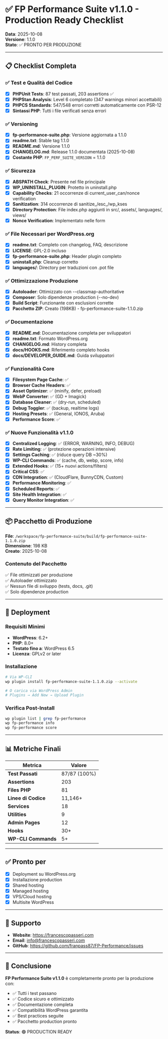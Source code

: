 # ✅ FP Performance Suite v1.1.0 - Production Ready Checklist

**Data**: 2025-10-08  
**Versione**: 1.1.0  
**Stato**: ✅ PRONTO PER PRODUZIONE

---

## 📋 Checklist Completa

### ✅ Test e Qualità del Codice

- [x] **PHPUnit Tests**: 87 test passati, 203 assertions ✅
- [x] **PHPStan Analysis**: Level 6 completato (347 warnings minori accettabili)
- [x] **PHPCS Standards**: 547/548 errori corretti automaticamente con PSR-12
- [x] **Sintassi PHP**: Tutti i file verificati senza errori

### ✅ Versioning

- [x] **fp-performance-suite.php**: Versione aggiornata a 1.1.0
- [x] **readme.txt**: Stable tag 1.1.0
- [x] **README.md**: Versione 1.1.0
- [x] **CHANGELOG.md**: Release 1.1.0 documentata (2025-10-08)
- [x] **Costante PHP**: `FP_PERF_SUITE_VERSION` = 1.1.0

### ✅ Sicurezza

- [x] **ABSPATH Check**: Presente nel file principale
- [x] **WP_UNINSTALL_PLUGIN**: Protetto in uninstall.php
- [x] **Capability Checks**: 21 occorrenze di current_user_can/nonce verification
- [x] **Sanitization**: 314 occorrenze di sanitize_/esc_/wp_kses
- [x] **Directory Protection**: File index.php aggiunti in src/, assets/, languages/, views/
- [x] **Nonce Verification**: Implementato nelle form

### ✅ File Necessari per WordPress.org

- [x] **readme.txt**: Completo con changelog, FAQ, descrizione
- [x] **LICENSE**: GPL-2.0 incluso
- [x] **fp-performance-suite.php**: Header plugin completo
- [x] **uninstall.php**: Cleanup corretto
- [x] **languages/**: Directory per traduzioni con .pot file

### ✅ Ottimizzazione Produzione

- [x] **Autoloader**: Ottimizzato con --classmap-authoritative
- [x] **Composer**: Solo dipendenze production (--no-dev)
- [x] **Build Script**: Funzionante con esclusioni corrette
- [x] **Pacchetto ZIP**: Creato (198KB) - fp-performance-suite-1.1.0.zip

### ✅ Documentazione

- [x] **README.md**: Documentazione completa per sviluppatori
- [x] **readme.txt**: Formato WordPress.org
- [x] **CHANGELOG.md**: History completa
- [x] **docs/HOOKS.md**: Riferimento completo hooks
- [x] **docs/DEVELOPER_GUIDE.md**: Guida sviluppatori

### ✅ Funzionalità Core

- [x] **Filesystem Page Cache**: ✅
- [x] **Browser Cache Headers**: ✅
- [x] **Asset Optimizer**: ✅ (minify, defer, preload)
- [x] **WebP Converter**: ✅ (GD + Imagick)
- [x] **Database Cleaner**: ✅ (dry-run, scheduled)
- [x] **Debug Toggler**: ✅ (backup, realtime logs)
- [x] **Hosting Presets**: ✅ (General, IONOS, Aruba)
- [x] **Performance Score**: ✅

### ✅ Nuove Funzionalità v1.1.0

- [x] **Centralized Logging**: ✅ (ERROR, WARNING, INFO, DEBUG)
- [x] **Rate Limiting**: ✅ (protezione operazioni intensive)
- [x] **Settings Caching**: ✅ (riduce query DB ~30%)
- [x] **WP-CLI Commands**: ✅ (cache, db, webp, score, info)
- [x] **Extended Hooks**: ✅ (15+ nuovi actions/filters)
- [x] **Critical CSS**: ✅
- [x] **CDN Integration**: ✅ (CloudFlare, BunnyCDN, Custom)
- [x] **Performance Monitoring**: ✅
- [x] **Scheduled Reports**: ✅
- [x] **Site Health Integration**: ✅
- [x] **Query Monitor Integration**: ✅

---

## 📦 Pacchetto di Produzione

**File**: `/workspace/fp-performance-suite/build/fp-performance-suite-1.1.0.zip`  
**Dimensione**: 198 KB  
**Creato**: 2025-10-08

### Contenuto del Pacchetto

✅ File ottimizzati per produzione  
✅ Autoloader ottimizzato  
✅ Nessun file di sviluppo (tests, docs, .git)  
✅ Solo dipendenze production

---

## 🚀 Deployment

### Requisiti Minimi

- **WordPress**: 6.2+
- **PHP**: 8.0+
- **Testato fino a**: WordPress 6.5
- **Licenza**: GPLv2 or later

### Installazione

```bash
# Via WP-CLI
wp plugin install fp-performance-suite-1.1.0.zip --activate

# O carica via WordPress Admin
# Plugins → Add New → Upload Plugin
```

### Verifica Post-Install

```bash
wp plugin list | grep fp-performance
wp fp-performance info
wp fp-performance score
```

---

## 📊 Metriche Finali

| Metrica | Valore |
|---------|--------|
| **Test Passati** | 87/87 (100%) |
| **Assertions** | 203 |
| **Files PHP** | 81 |
| **Linee di Codice** | 11,146+ |
| **Services** | 18 |
| **Utilities** | 9 |
| **Admin Pages** | 12 |
| **Hooks** | 30+ |
| **WP-CLI Commands** | 5+ |

---

## ✅ Pronto per

- [x] Deployment su WordPress.org
- [x] Installazione production
- [x] Shared hosting
- [x] Managed hosting
- [x] VPS/Cloud hosting
- [x] Multisite WordPress

---

## 🔧 Supporto

- **Website**: https://francescopasseri.com
- **Email**: info@francescopasseri.com
- **GitHub**: https://github.com/franpass87/FP-Performance/issues

---

## 🎉 Conclusione

**FP Performance Suite v1.1.0** è completamente pronto per la produzione con:

- ✅ Tutti i test passano
- ✅ Codice sicuro e ottimizzato
- ✅ Documentazione completa
- ✅ Compatibilità WordPress garantita
- ✅ Best practices seguite
- ✅ Pacchetto production pronto

**Status**: 🟢 PRODUCTION READY